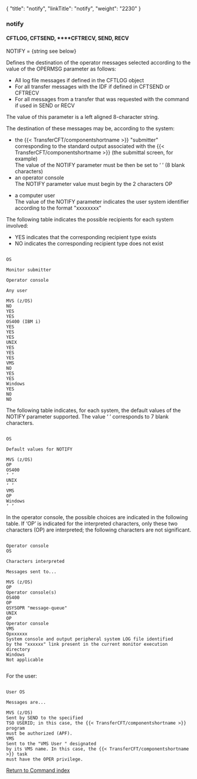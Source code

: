 {
    "title": "notify",
    "linkTitle": "notify",
    "weight": "2230"
}<span id="notify"></span>

### notify

#### CFTLOG, CFTSEND, **<span id="notify_CFTRECV"></span>**CFTRECV, SEND, RECV

NOTIFY = {string see
below}

Defines the destination of the operator
messages selected according to the value of the OPERMSG parameter as follows:

-   All
    log file messages if defined in the CFTLOG object
-   For
    all transfer messages with the IDF if defined in CFTSEND or CFTRECV
-   For
    all messages from a transfer that was requested with the command if used
    in SEND or RECV

The value of this parameter is a left aligned 8-character string.

The destination of these messages may be, according to the system:

-   the
    {{< TransferCFT/componentshortname >}} "submitter" corresponding to the standard
    output associated with the {{< TransferCFT/componentshortname >}} (the submittal screen,
    for example)  
    The value of the NOTIFY parameter must be then be set to ‘ ’ (8 blank
    characters)
-   an
    operator console  
    The NOTIFY parameter value must begin by the 2 characters OP

<!-- -->

-   a computer
    user  
    The value of the NOTIFY parameter indicates the user system identifier
    according to the format "xxxxxxxx"

The following table indicates the possible recipients for each system
involved:

-   YES indicates that the corresponding
    recipient type exists
-   NO indicates the corresponding recipient
    type does not exist

```

OS 

Monitor submitter 

Operator console 

Any user 

MVS (z/OS)
NO 
YES 
YES 
OS400 (IBM i)
YES 
YES 
YES 
UNIX 
YES 
YES 
YES 
VMS 
NO 
YES 
YES 
Windows
YES 
NO 
NO 
```

The following table indicates, for each system, the default values of
the NOTIFY parameter supported. The value ‘ ’ corresponds to 7 blank characters.

```

OS 

Default values for NOTIFY 

MVS (z/OS)
OP 
OS400 
‘ ’ 
UNIX 
‘ ’ 
VMS 
OP 
Windows
‘ ’ 
```

In the operator console, the possible choices are indicated in
the following table. If ‘OP’ is indicated for the interpreted characters,
only these two characters (OP) are interpreted; the following characters
are not significant.

```

Operator console
OS

Characters interpreted 

Messages sent to...

MVS (z/OS)
OP 
Operator console(s) 
OS400 
OP 
QSYSOPR "message-queue"  
UNIX 
OP 
Operator console 
VMS 
Opxxxxxx 
System console and output peripheral system LOG file identified
by the "xxxxxx" link present in the current monitor execution
directory 
Windows
Not applicable 
 
```

For the user:

```

User OS

Messages are...

MVS (z/OS)
Sent by SEND to the specified
TSO USERID; in this case, the {{< TransferCFT/componentshortname >}} program
must be authorized (APF).
VMS
Sent to the "VMS User " designated
by its VMS name. In this case, the {{< TransferCFT/componentshortname >}} task
must have the OPER privilege.
```

[Return to Command index](../../)
